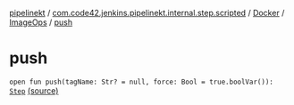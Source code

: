[pipelinekt](../../../index.md) / [com.code42.jenkins.pipelinekt.internal.step.scripted](../../index.md) / [Docker](../index.md) / [ImageOps](index.md) / [push](./push.md)

# push

`open fun push(tagName: Str? = null, force: Bool = true.boolVar()): `[`Step`](../../../com.code42.jenkins.pipelinekt.core.step/-step/index.md) [(source)](https://github.com/code42/pipelinekt/tree/master/internal/src/main/kotlin/com/code42/jenkins/pipelinekt/internal/step/scripted/Docker.kt#L37)